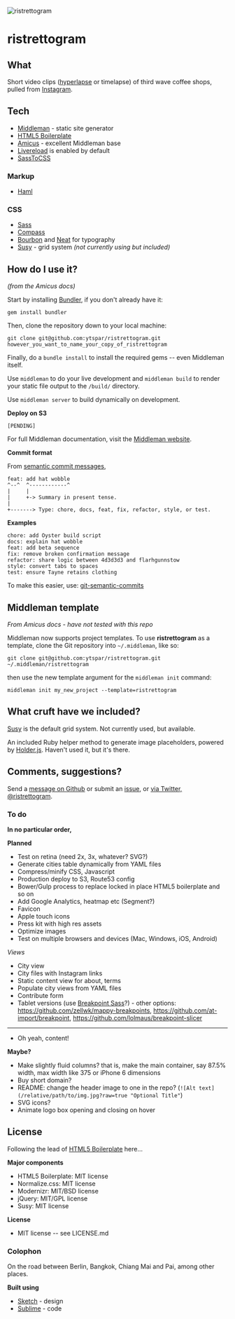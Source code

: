 ![ristrettogram](https://dl.dropboxusercontent.com/u/225019/ristrettogram-logo.png)

# ristrettogram

## What 
Short video clips ([hyperlapse](https://hyperlapse.instagram.com) or timelapse) of third wave coffee shops, pulled from [Instagram](http://instagram.com/ytspar).

## Tech

- [Middleman](http://middlemanapp.com/) - static site generator
- [HTML5 Boilerplate](http://html5boilerplate.com/)
- [Amicus](https://github.com/nathos/amicus) - excellent Middleman base
- [Livereload](https://middlemanapp.com/basics/development_cycle/) is enabled by default
- [SassToCSS](http://www.sasstoscss.com)

### Markup
- [Haml](http://haml-lang.com/)

### CSS
- [Sass](http://sass-lang.com/)
- [Compass](http://compass-style.org/)
- [Bourbon](http://bourbon.io) and [Neat](http://neat.bourbon.io) for typography
- [Susy](http://susy.oddbird.net/) - grid system *(not currently using but included)*


## How do I use it?

*(from the Amicus docs)*

Start by installing [Bundler](http://gembundler.com/), if you don't already have it:

```
gem install bundler
```

Then, clone the repository down to your local machine:

```
git clone git@github.com:ytspar/ristrettogram.git however_you_want_to_name_your_copy_of_ristrettogram
```

Finally, do a ```bundle install``` to install the required gems -- even Middleman itself.

Use ```middleman``` to do your live development and ```middleman build``` to render your static file output to the ```/build/``` directory.

Use ```middleman server``` to build dynamically on development.

**Deploy on S3**

`[PENDING]`

For full Middleman documentation, visit the [Middleman website](http://middlemanapp.com/).

**Commit format**

From [semantic commit messages](http://seesparkbox.com/foundry/semantic_commit_messages),

```
feat: add hat wobble
^--^  ^------------^
|     |
|     +-> Summary in present tense.
|
+-------> Type: chore, docs, feat, fix, refactor, style, or test.
```

**Examples**

```
chore: add Oyster build script
docs: explain hat wobble
feat: add beta sequence
fix: remove broken confirmation message
refactor: share logic between 4d3d3d3 and flarhgunnstow
style: convert tabs to spaces
test: ensure Tayne retains clothing
```

To make this easier, use: [git-semantic-commits](https://github.com/fteem/git-semantic-commits)


## Middleman template
*From Amicus docs - have not tested with this repo*

Middleman now supports project templates. To use **ristrettogram** as a template, clone the Git repository into ```~/.middleman```, like so:

```git clone git@github.com:ytspar/ristrettogram.git ~/.middleman/ristrettogram```

then use the new template argument for the ```middleman init``` command:

```middleman init my_new_project --template=ristrettogram```


## What cruft have we included?

[Susy](http://susy.oddbird.net/) is the default grid system. Not currently used, but available.

An included Ruby helper method to generate image placeholders, powered by [Holder.js](http://imsky.github.com/holder/). Haven't used it, but it's there.


## Comments, suggestions?

Send a [message on Github](https://github.com/ytspar) or submit an [issue](https://github.com/ytspar/ristrettogram/issues), or [via Twitter, @ristrettogram](http://twitter.com/ristrettogram).

### To do
**In no particular order,**

**Planned**

- Test on retina (need 2x, 3x, whatever? SVG?)
- Generate cities table dynamically from YAML files
- Compress/minify CSS, Javascript
- Production deploy to S3, Route53 config
- Bower/Gulp process to replace locked in place HTML5 boilerplate and so on
- Add Google Analytics, heatmap etc (Segment?)
- Favicon
- Apple touch icons
- Press kit with high res assets
- Optimize images
- Test on multiple browsers and devices (Mac, Windows, iOS, Android)

*Views*

- City view
- City files with Instagram links
- Static content view for about, terms
- Populate city views from YAML files
- Contribute form
- Tablet versions (use [Breakpoint Sass](http://breakpoint-sass.com)?) - other options: https://github.com/zellwk/mappy-breakpoints, https://github.com/at-import/breakpoint, https://github.com/lolmaus/breakpoint-slicer


---
- Oh yeah, content!

**Maybe?**

- Make slightly fluid columns? that is, make the main container, say 87.5% width, max width like 375 or iPhone 6 dimensions
- Buy short domain?
- README: change the header image to one in the repo? (`![Alt text](/relative/path/to/img.jpg?raw=true "Optional Title"`)
- SVG icons?
- Animate logo box opening and closing on hover




## License

Following the lead of [HTML5 Boilerplate](https://github.com/h5bp/html5-boilerplate) here...

**Major components**

* HTML5 Boilerplate: MIT license
* Normalize.css: MIT license
* Modernizr: MIT/BSD license
* jQuery: MIT/GPL license
* Susy: MIT license

**License**

* MIT license -- see LICENSE.md

### Colophon

On the road between Berlin, Bangkok, Chiang Mai and Pai, among other places. 

**Built using**

- [Sketch](http://www.bohemiancoding.com/sketch/) - design
- [Sublime](http://www.sublimetext.com) - code
